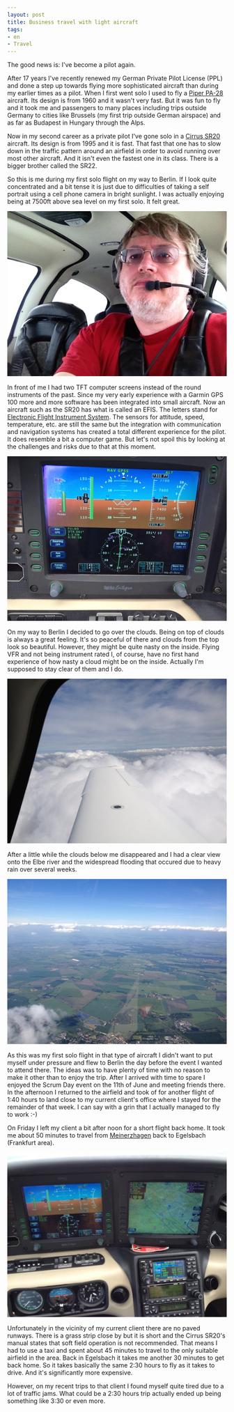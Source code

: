 ```yaml
---
layout: post
title: Business travel with light aircraft
tags:
- en
- Travel
---
```

The good news is: I've become a pilot again.

After 17 years I've recently renewed my German Private Pilot License (PPL) and done a step up towards flying more sophisticated aircraft than during my earlier times as a pilot. When I first went solo I used to fly a [Piper PA-28](http://en.wikipedia.org/wiki/Pa-28) aircraft. Its design is from 1960 and it wasn't very fast. But it was fun to fly and it took me and passengers to many places including trips outside Germany to cities like Brussels (my first trip outside German airspace) and as far as Budapest in Hungary through the Alps.

Now in my second career as a private pilot I've gone solo in a [Cirrus SR20](http://en.wikipedia.org/wiki/Cirrus_SR20) aircraft. Its design is from 1995 and it is fast. That fast that one has to slow down in the traffic pattern around an airfield in order to avoid running over most other aircraft. And it isn't even the fastest one in its class. There is a  bigger brother called the SR22.

So this is me during my first solo flight on my way to Berlin. If I look quite concentrated and a bit tense it is just due to difficulties of taking a self portrait using a cell phone camera in bright sunlight. I was actually enjoying being at 7500ft above sea level on my first solo. It felt great.

![Stephan Schwab piloting an aircraft](/img/posts/me-pilot.jpg)

In front of me I had two TFT computer screens instead of the round instruments of the past. Since my very early experience with a Garmin GPS 100 more and more software has been integrated into small aircraft. Now an aircraft such as the SR20 has what is called an EFIS. The letters stand for [Electronic Flight Instrument System](http://en.wikipedia.org/wiki/Electronic_flight_instrument_system). The sensors for attitude, speed, temperature, etc. are still the same but the integration with communication and navigation systems has created a total different experience for the pilot. It does resemble a bit a computer game. But let's not spoil this by looking at the challenges and risks due to that at this moment.

![SR20 PFD](/img/posts/pfd.jpg)

On my way to Berlin I decided to go over the clouds. Being on top of clouds is always a great feeling. It's so peaceful of there and clouds from the top look so beautiful. However, they might be quite nasty on the inside. Flying VFR and not being instrument rated I, of course, have no first hand experience of how nasty a cloud might be on the inside. Actually I'm supposed to stay clear of them and I do.

![On top at FL75](/img/posts/clouds-FL75-2013-06-10.jpg)

After a little while the clouds below me disappeared and I had a clear view onto the Elbe river and the widespread flooding that occured due to heavy rain over several weeks.

![Elbe river](/img/posts/elbe-2013-06-10.jpg)

As this was my first solo flight in that type of aircraft I didn't want to put myself under pressure and flew to Berlin the day before the event I wanted to attend there. The ideas was to have plenty of time with no reason to make it other than to enjoy the trip. After I arrived with time to spare I enjoyed the Scrum Day event on the 11th of June and meeting friends there. In the afternoon I returned to the airfield and took of for another flight of 1:40 hours to land close to my current client's office where I stayed for the remainder of that week. I can say with a grin that I actually managed to fly to work :-)

On Friday I left my client a bit after noon for a short flight back home. It took me about 50 minutes to travel from [Meinerzhagen](https://maps.google.com/maps?q=Meinerzhagen,+Deutschland&hl=de&sll=51.241892,7.163767&sspn=0.455658,0.483398&oq=meinerz&hnear=Meinerzhagen,+Nordrhein-Westfalen,+Deutschland&t=m&z=11) back to Egelsbach (Frankfurt area).

![SR20 instrument panel](/img/posts/sr20-instruments.jpg)

Unfortunately in the vicinity of my current client there are no paved runways. There is a grass strip close by but it is short and the Cirrus SR20's manual states that soft field operation is not recommended. That means I had to use a taxi and spent about 45 minutes to travel to the only suitable airfield in the area. Back in Egelsbach it takes me another 30 minutes to get back home. So it takes basically the same 2:30 hours to fly as it takes to drive. And it's significantly more expensive.

However, on my recent trips to that client I found myself quite tired due to a lot of traffic jams. What could be a 2:30 hours trip actually ended up being something like 3:30 or even more.
